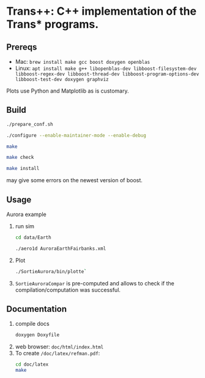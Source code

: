 # Trans++: C++ implementation of the Trans* programs.


## Prereqs

* Mac: `brew install make gcc boost doxygen openblas`
* Linux: `apt install make g++ libopenblas-dev libboost-filesystem-dev libboost-regex-dev libboost-thread-dev libboost-program-options-dev libboost-test-dev doxygen graphviz`

Plots use Python and Matplotlib as is customary.

## Build
```sh
./prepare_conf.sh

./configure --enable-maintainer-mode --enable-debug

make

make check

make install
``` 

may give some errors on the newest version of boost.


## Usage

Aurora example

1. run sim
   ```sh
   cd data/Earth 

   ./aero1d AuroraEarthFairbanks.xml
   ```
2. Plot
   ```sh
   ./SortieAurora/bin/plotte`
   ```
3. `SortieAuroraCompar` is pre-computed and allows to check if the compilation/computation was successful.


## Documentation

1. compile docs
   ```sh
   doxygen Doxyfile
   ```
2. web browser: `doc/html/index.html`
3. To create `/doc/latex/refman.pdf`:
   ```sh
   cd doc/latex
   make
   ```







